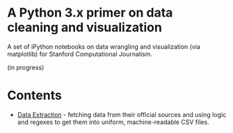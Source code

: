 

# A Python 3.x primer on data cleaning and visualization

A set of iPython notebooks on data wrangling and visualization (via matplotlib) for Stanford Computational Journalism.

(in progress)


# Contents

- [Data Extraction](Data-Extraction-Examples.ipynb) - fetching data from their official sources and using logic and regexes to get them into uniform, machine-readable CSV files.


